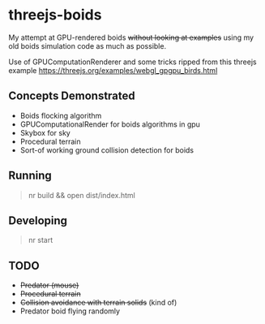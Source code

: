 # threejs-boids

My attempt at GPU-rendered boids <strike>without looking at examples</strike>
using my old boids simulation code as much as possible.

Use of GPUComputationRenderer and some tricks ripped from this threejs example
https://threejs.org/examples/webgl_gpgpu_birds.html

## Concepts Demonstrated

  - Boids flocking algorithm
  - GPUComputationalRender for boids algorithms in gpu
  - Skybox for sky
  - Procedural terrain
  - Sort-of working ground collision detection for boids

## Running

> nr build && open dist/index.html

## Developing

> nr start

## TODO

  - ~~Predator (mouse)~~
  - ~~Procedural terrain~~
  - ~~Collision avoidance with terrain solids~~ (kind of)
  - Predator boid flying randomly

